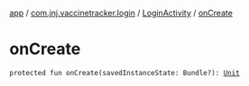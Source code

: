 [app](../../index.md) / [com.jnj.vaccinetracker.login](../index.md) / [LoginActivity](index.md) / [onCreate](./on-create.md)

# onCreate

`protected fun onCreate(savedInstanceState: Bundle?): `[`Unit`](https://kotlinlang.org/api/latest/jvm/stdlib/kotlin/-unit/index.html)